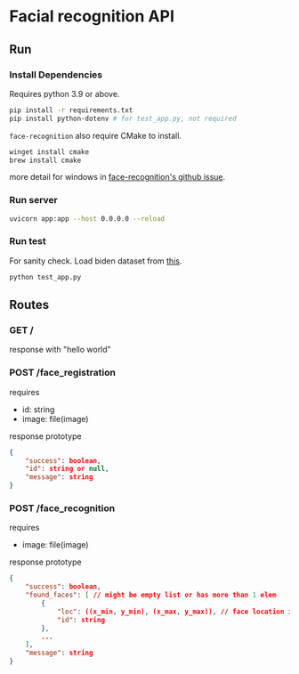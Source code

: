 # Facial recognition API

## Run

### Install Dependencies

Requires python 3.9 or above.

```bash
pip install -r requirements.txt
pip install python-dotenv # for test_app.py, not required
```

`face-recognition` also require CMake to install.

```bash
winget install cmake
brew install cmake
```

more detail for windows in [face-recognition's github issue](https://github.com/ageitgey/face_recognition/issues/175#issue-257710508).

### Run server

```bash
uvicorn app:app --host 0.0.0.0 --reload
```

### Run test

For sanity check. Load biden dataset from [this](https://drive.google.com/drive/folders/1BtC5S1ZBDgm2QXzBwBpsV7b6vNsKV3wC?usp=share_link).

```bash
python test_app.py
```

## Routes

### GET /

response with "hello world"

### POST /face_registration

requires
- id: string
- image: file(image)

response prototype
```json
{
    "success": boolean,
    "id": string or null,
    "message": string
}

```

### POST /face_recognition

requires
- image: file(image)

response prototype
```json
{
    "success": boolean,
    "found_faces": [ // might be empty list or has more than 1 elem
        {
            "loc": ((x_min, y_min), (x_max, y_max)), // face location in the image as int
            "id": string
        },
        ...
    ],
    "message": string
}
```
